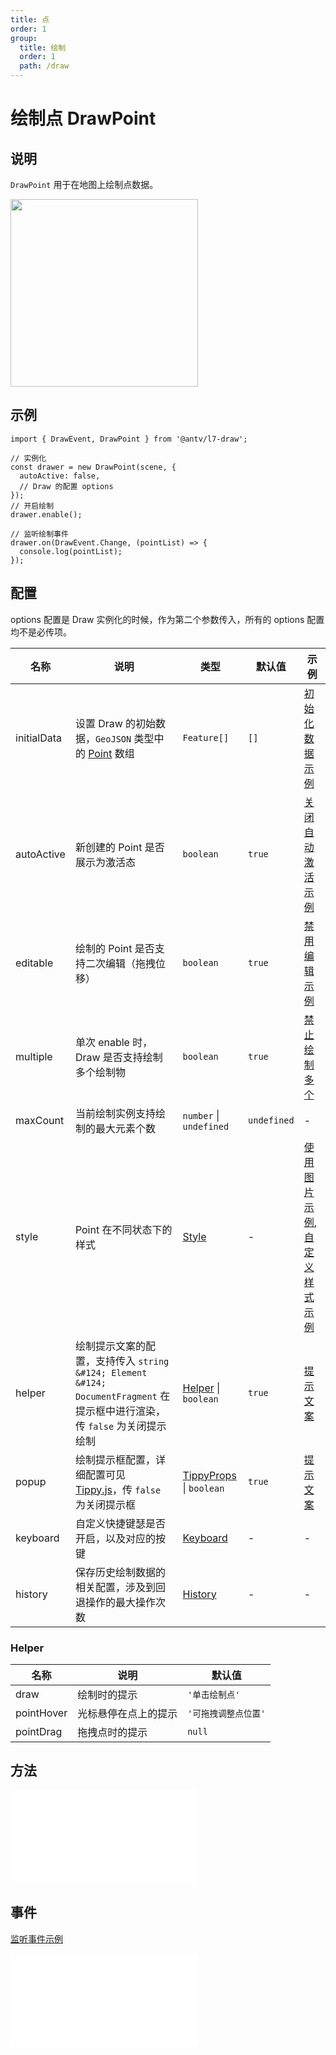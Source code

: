 ```yaml
---
title: 点
order: 1
group:
  title: 绘制
  order: 1
  path: /draw
---
```


# 绘制点 DrawPoint

## 说明

`DrawPoint` 用于在地图上绘制点数据。

<img src="https://gw.alipayobjects.com/mdn/rms_2591f5/afts/img/A*dGjSSLNam8gAAAAAAAAAAAAAARQnAQ" width="300" />

## 示例

```tsx | pure
import { DrawEvent, DrawPoint } from '@antv/l7-draw';

// 实例化
const drawer = new DrawPoint(scene, {
  autoActive: false,
  // Draw 的配置 options
});
// 开启绘制
drawer.enable();

// 监听绘制事件
drawer.on(DrawEvent.Change, (pointList) => {
  console.log(pointList);
});
```

## 配置

options 配置是 Draw 实例化的时候，作为第二个参数传入，所有的 options 配置均不是必传项。

| 名称        | 说明                                                                                                                       | 类型                                                                           | 默认值      | 示例                                                                         |
| ----------- | -------------------------------------------------------------------------------------------------------------------------- | ------------------------------------------------------------------------------ | ----------- | ---------------------------------------------------------------------------- |
| initialData | 设置 Draw 的初始数据，`GeoJSON` 类型中的 [Point](https://datatracker.ietf.org/doc/html/rfc7946#section-3.1.2) 数组         | `Feature[]`                                                                    | `[]`        | [初始化数据示例](/example/point/initial-data)                                |
| autoActive  | 新创建的 Point 是否展示为激活态                                                                                            | `boolean`                                                                      | `true`      | [关闭自动激活示例](/example/point/auto-active)                               |
| editable    | 绘制的 Point 是否支持二次编辑（拖拽位移）                                                                                  | `boolean`                                                                      | `true`      | [禁用编辑示例](/example/point/editable)                                      |
| multiple    | 单次 enable 时，Draw 是否支持绘制多个绘制物                                                                                | `boolean`                                                                      | `true`      | [禁止绘制多个](/example/point/multiple#始终最多绘制一个)                     |
| maxCount    | 当前绘制实例支持绘制的最大元素个数                                                                                         | `number` &#124; `undefined`                                                    | `undefined` | -                                                                            |
| style       | Point 在不同状态下的样式                                                                                                   | [Style](/docs/super/style#配置)                                                | -           | [使用图片示例](/example/point/image), [自定义样式示例](/example/point/style) |
| helper      | 绘制提示文案的配置，支持传入 `string &#124; Element &#124; DocumentFragment` 在提示框中进行渲染，传 `false` 为关闭提示绘制 | [Helper](#helper) &#124; `boolean`                                             | `true`      | [提示文案](/example/common/helper)                                           |
| popup       | 绘制提示框配置，详细配置可见 [Tippy.js](https://atomiks.github.io/tippyjs/v6/all-props/)，传 `false` 为关闭提示框          | [TippyProps](https://atomiks.github.io/tippyjs/v6/all-props/) &#124; `boolean` | `true`      | [提示文案](/example/common/helper)                                           |
| keyboard    | 自定义快捷键瑟是否开启，以及对应的按键                                                                                     | [Keyboard](/docs/super/keyboard#配置)                                          | -           | -                                                                            |
| history     | 保存历史绘制数据的相关配置，涉及到回退操作的最大操作次数                                                                   | [History](/docs/super/history#配置)                                            | -           | -                                                                            |

### Helper

| 名称       | 说明                 | 默认值               |
| ---------- | -------------------- | -------------------- |
| draw       | 绘制时的提示         | `'单击绘制点'`       |
| pointHover | 光标悬停在点上的提示 | `'可拖拽调整点位置'` |
| pointDrag  | 拖拽点时的提示       | `null`               |

## 方法

<embed src="../method.md"></embed>

## 事件

[监听事件示例](/example/point/event)

<embed src="../pointEvent.md"></embed>
